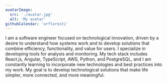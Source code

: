 ```yaml
---
avatarImage:
  src: './avatar.jpg'
  alt: 'My avatar'
githubCalendar: 'orfloresti'
---
```


I am a software engineer focused on technological innovation, driven by a desire to understand how systems work and to develop solutions that combine efficiency, functionality, and value for users.
I specialize in developing tools for analysis and monitoring. My tech stack includes React.js, Angular, TypeScript, AWS, Python, and PostgreSQL, and I am constantly learning to incorporate new technologies and best practices into my work.
My goal is to develop technological solutions that make life simpler, more connected, and more meaningful.